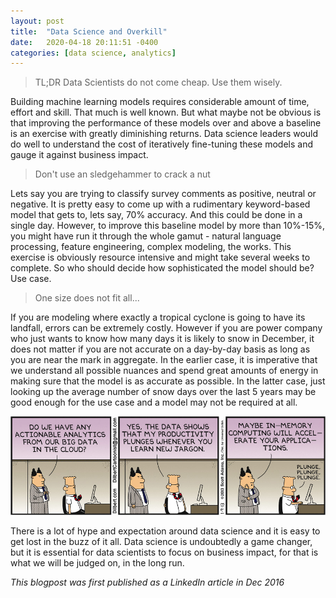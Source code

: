 ```yaml
---
layout: post
title:  "Data Science and Overkill"
date:   2020-04-18 20:11:51 -0400
categories: [data science, analytics]
---
```



>TL;DR Data Scientists do not come cheap. Use them wisely.


Building machine learning models requires considerable amount of time, effort and skill. That much is well known. But what maybe not be obvious is that improving the performance of these models over and above a baseline is an exercise with greatly diminishing returns. Data science leaders would do well to understand the cost of iteratively fine-tuning these models and gauge it against business impact.

<!--more-->
>Don't use an sledgehammer to crack a nut


Lets say you are trying to classify survey comments as positive, neutral or negative. It is pretty easy to come up with a rudimentary keyword-based model that gets to, lets say, 70% accuracy. And this could be done in a single day. However, to improve this baseline model by more than 10%-15%, you might have run it through the whole gamut - natural language processing, feature engineering, complex modeling, the works. This exercise is obviously resource intensive and might take several weeks to complete. So who should decide how sophisticated the model should be? Use case.


>One size does not fit all...


If you are modeling where exactly a tropical cyclone is going to have its landfall, errors can be extremely costly. However if you are power company who just wants to know how many days it is likely to snow in December, it does not matter if you are not accurate on a day-by-day basis as long as you are near the mark in aggregate. In the earlier case, it is imperative that we understand all possible nuances and spend great amounts of energy in making sure that the model is as accurate as possible. In the latter case, just looking up the average number of snow days over the last 5 years may be good enough for the use case and a model may not be required at all.


<img src='/assets/dilbert-jargon.jpeg'>


There is a lot of hype and expectation around data science and it is easy to get lost in the buzz of it all. Data science is undoubtedly a game changer, but it is essential for data scientists to focus on business impact, for that is what we will be judged on, in the long run.

<i> This blogpost was first published as a LinkedIn article in Dec 2016 </i>
